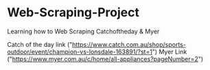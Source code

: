 # Web-Scraping-Project
Learning how to Web Scraping Catchoftheday &amp; Myer

Catch of the day link ("https://www.catch.com.au/shop/sports-outdoor/event/champion-vs-lonsdale-163891/?st=1")
Myer Link ("https://www.myer.com.au/c/home/all-appliances?pageNumber=2")